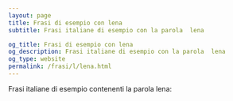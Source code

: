 ```yaml
---
layout: page
title: Frasi di esempio con lena 
subtitle: Frasi italiane di esempio con la parola  lena

og_title: Frasi di esempio con lena 
og_description: Frasi italiane di esempio con la parola  lena
og_type: website
permalink: /frasi/l/lena.html
---
```


Frasi italiane di esempio contenenti la parola lena:


